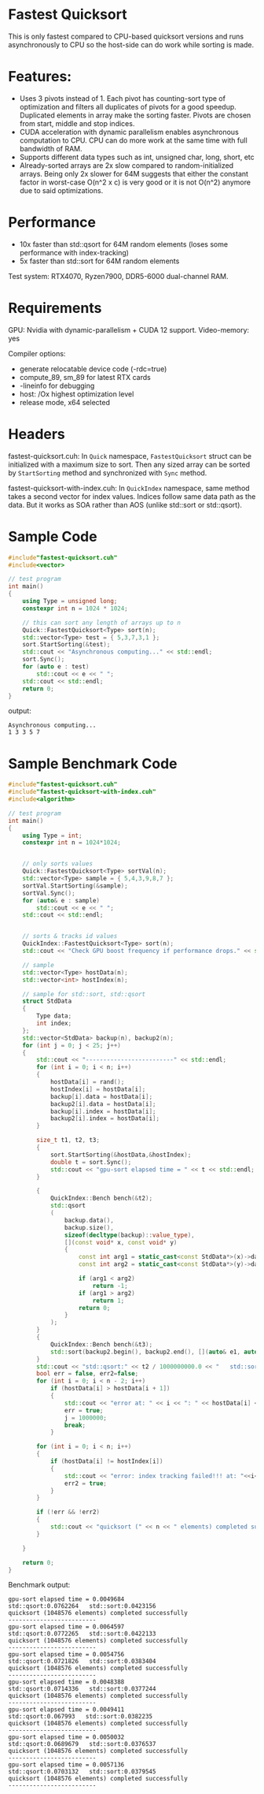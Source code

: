 # Fastest Quicksort

This is only fastest compared to CPU-based quicksort versions and runs asynchronously to CPU so the host-side can do work while sorting is made.

# Features:

- Uses 3 pivots instead of 1. Each pivot has counting-sort type of optimization and filters all duplicates of pivots for a good speedup. Duplicated elements in array make the sorting faster. Pivots are chosen from start, middle and stop indices.
- CUDA acceleration with dynamic parallelism enables asynchronous computation to CPU. CPU can do more work at the same time with full bandwidth of RAM.
- Supports different data types such as int, unsigned char, long, short, etc
- Already-sorted arrays are 2x slow compared to random-initialized arrays. Being only 2x slower for 64M suggests that either the constant factor in worst-case O(n^2 x c) is very good or it is not O(n^2) anymore due to said optimizations.

# Performance
- 10x faster than std::qsort for 64M random elements (loses some performance with index-tracking)
- 5x faster than std::sort for 64M random elements 

Test system: RTX4070, Ryzen7900, DDR5-6000 dual-channel RAM.


# Requirements

GPU: Nvidia with dynamic-parallelism + CUDA 12 support. 
Video-memory: yes

Compiler options: 

- generate relocatable device code (-rdc=true)
- compute_89, sm_89 for latest RTX cards
- -lineinfo for debugging
- host: /Ox highest optimization level
- release mode, x64 selected

# Headers

fastest-quicksort.cuh: In ```Quick``` namespace, ```FastestQuicksort``` struct can be initialized with a maximum size to sort. Then any sized array can be sorted by ```StartSorting``` method and synchronized with ```Sync``` method.

fastest-quicksort-with-index.cuh: In ```QuickIndex``` namespace, same method takes a second vector for index values. Indices follow same data path as the data. But it works as SOA rather than AOS (unlike std::sort or std::qsort).
  
# Sample Code

```C++
#include"fastest-quicksort.cuh"
#include<vector>

// test program
int main()
{
    using Type = unsigned long;
    constexpr int n = 1024 * 1024;

    // this can sort any length of arrays up to n
    Quick::FastestQuicksort<Type> sort(n);
    std::vector<Type> test = { 5,3,7,3,1 };
    sort.StartSorting(&test);
    std::cout << "Asynchronous computing..." << std::endl;
    sort.Sync();
    for (auto e : test)
        std::cout << e << " ";
    std::cout << std::endl;
    return 0;
}
```

output:
```
Asynchronous computing...
1 3 3 5 7
```

# Sample Benchmark Code

```C++
#include"fastest-quicksort.cuh" 
#include"fastest-quicksort-with-index.cuh" 
#include<algorithm>

// test program
int main()
{
    using Type = int;
    constexpr int n = 1024*1024;


    // only sorts values
    Quick::FastestQuicksort<Type> sortVal(n);
    std::vector<Type> sample = { 5,4,3,9,8,7 };
    sortVal.StartSorting(&sample);
    sortVal.Sync();
    for (auto& e : sample)
        std::cout << e << " ";
    std::cout << std::endl;


    // sorts & tracks id values
    QuickIndex::FastestQuicksort<Type> sort(n);
    std::cout << "Check GPU boost frequency if performance drops." << std::endl;

    // sample
    std::vector<Type> hostData(n);
    std::vector<int> hostIndex(n);

    // sample for std::sort, std::qsort
    struct StdData
    {
        Type data;
        int index;
    };
    std::vector<StdData> backup(n), backup2(n);
    for (int j = 0; j < 25; j++)
    {
        std::cout << "-------------------------" << std::endl;
        for (int i = 0; i < n; i++)
        {
            hostData[i] = rand();
            hostIndex[i] = hostData[i];
            backup[i].data = hostData[i];
            backup2[i].data = hostData[i];
            backup[i].index = hostData[i];
            backup2[i].index = hostData[i];
        }

        size_t t1, t2, t3;
        {
            sort.StartSorting(&hostData,&hostIndex);
            double t = sort.Sync();            
            std::cout << "gpu-sort elapsed time = " << t << std::endl;
        }

        {
            QuickIndex::Bench bench(&t2);
            std::qsort
            (
                backup.data(),
                backup.size(),
                sizeof(decltype(backup)::value_type),
                [](const void* x, const void* y)
                {
                    const int arg1 = static_cast<const StdData*>(x)->data;
                    const int arg2 = static_cast<const StdData*>(y)->data;

                    if (arg1 < arg2)
                        return -1;
                    if (arg1 > arg2)
                        return 1;
                    return 0;
                }
            );
        }
        {
            QuickIndex::Bench bench(&t3);
            std::sort(backup2.begin(), backup2.end(), [](auto& e1, auto& e2) { return e1.data < e2.data; });
        }
        std::cout << "std::qsort:" << t2 / 1000000000.0 << "   std::sort:" << t3 / 1000000000.0 << std::endl;
        bool err = false, err2=false;
        for (int i = 0; i < n - 2; i++)
            if (hostData[i] > hostData[i + 1])
            {
                std::cout << "error at: " << i << ": " << hostData[i] << " " << hostData[i + 1] << " " << hostData[i + 2] << std::endl;
                err = true;
                j = 1000000;
                break;
            }

        for (int i = 0; i < n; i++)
        {
            if (hostData[i] != hostIndex[i])
            {
                std::cout << "error: index tracking failed!!! at: "<<i<<": "<<hostIndex[i]<< std::endl;
                err2 = true;
            }
        }

        if (!err && !err2)
        {
            std::cout << "quicksort (" << n << " elements) completed successfully " << std::endl;
        }

    }

    return 0;
}
```


Benchmark output:
```
gpu-sort elapsed time = 0.0049684
std::qsort:0.0762264   std::sort:0.0423156
quicksort (1048576 elements) completed successfully
-------------------------
gpu-sort elapsed time = 0.0064597
std::qsort:0.0772265   std::sort:0.0422133
quicksort (1048576 elements) completed successfully
-------------------------
gpu-sort elapsed time = 0.0054756
std::qsort:0.0721826   std::sort:0.0383404
quicksort (1048576 elements) completed successfully
-------------------------
gpu-sort elapsed time = 0.0048388
std::qsort:0.0714336   std::sort:0.0377244
quicksort (1048576 elements) completed successfully
-------------------------
gpu-sort elapsed time = 0.0049411
std::qsort:0.067993   std::sort:0.0382235
quicksort (1048576 elements) completed successfully
-------------------------
gpu-sort elapsed time = 0.0050032
std::qsort:0.0689679   std::sort:0.0376537
quicksort (1048576 elements) completed successfully
-------------------------
gpu-sort elapsed time = 0.0057136
std::qsort:0.0703132   std::sort:0.0379545
quicksort (1048576 elements) completed successfully
-------------------------
```
